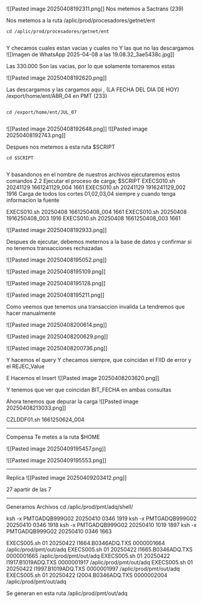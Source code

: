 ![[Pasted image 20250408192311.png]]
	Nos metemos a Sactrans (239)

Nos metemos a la ruta /aplic/prod/procesadores/getnet/ent

```` shell
cd /aplic/prod/procesadores/getnet/ent
````
```
```
Y checamos cuales estan vacias y cuales no
Y las que no las descargamos
![[Imagen de WhatsApp 2025-04-08 a las 19.08.32_3ae5438c.jpg]]

Las 330.000 Son las vacias, por lo que solamente tomaremos estas


![[Pasted image 20250408192620.png]]

Las descargamos y las cargamos aqui , (LA FECHA DEL DIA DE HOY)
/export/home/ent/ABR_04 en PMT (233)

```` shell

cd /export/home/ent/JUL_07

````
```
```
![[Pasted image 20250408192648.png]]
![[Pasted image 20250408192743.png]]

Despues nos metemos a esta ruta
 $SCRIPT

```` shell
cd $SCRIPT
````
```
```

Y basandonos en el nombre de nuestros archivos ejecutaremos estos comandos 
   2.2 Ejecutar el proceso de carga; $SCRIPT
        EXECS010.sh 20241129 1661241129_004 1661
        EXECS010.sh 20241129 1916241129_002 1916
      Carga de todos los cortes 01,02,03,04 siempre y cuando tenga informacion la fuente

EXECS010.sh 20250408 1661250408_004 1661
EXECS010.sh 20250408 1916250408_003 1916
EXECS010.sh 20250408 1661250408_003 1661


![[Pasted image 20250408192933.png]]


Despues de ejecutar, debemos meternos a la base de datos y confirmar si no tenemos transacciones rechazadas

![[Pasted image 20250408195052.png]]

![[Pasted image 20250408195109.png]]

![[Pasted image 20250408195128.png]]

![[Pasted image 20250408195211.png]]

Como veemos que tenemos una transaccion invalida
La tendremos que hacer manualmente 

![[Pasted image 20250408200614.png]]

![[Pasted image 20250408200629.png]]

![[Pasted image 20250408200736.png]]

Y hacemos el query 
Y checamos siempre, que coincidan el FIID de error y el REJEC_Value

E Hacemos el Insert
![[Pasted image 20250408203620.png]]



Y tenemos que ver que coincidan BIT_FECHA en ambas consultas

Ahora tenemos que depurar la carga
![[Pasted image 20250408213033.png]]

CZLDDF01.sh 1661250624_004


---
Compensa 
Te metes a la ruta $HOME


![[Pasted image 20250409195457.png]]

![[Pasted image 20250409195553.png]]

---
Replica
![[Pasted image 20250409203412.png]]

27 apartir de las 7


---
Generamos Archivos
cd /aplic/prod/pmt/adq/shell/

ksh -x PMTGADQB999G02 20250410 0346 1919
ksh -x PMTGADQB999G02 20250410 0346 1918
ksh -x PMTGADQB999G02 20250410 1019 1897
ksh -x PMTGADQB999G02 20250410 0346 1663

EXECS005.sh 01 20250422 I1664.B0346ADQ.TXS 0000001664 /aplic/prod/pmt/out/adq
EXECS005.sh 01 20250422 I1665.B0346ADQ.TXS 0000001665 /aplic/prod/pmt/out/adq
EXECS005.sh 01 20250422 I1917.B1019ADQ.TXS 0000001917 /aplic/prod/pmt/out/adq
EXECS005.sh 01 20250422 I1997.B1019ADQ.TXS 0000001997 /aplic/prod/pmt/out/adq
EXECS005.sh 01 20250422 I2004.B0346ADQ.TXS 0000002004 /aplic/prod/pmt/out/adq




Se generan en esta ruta
/aplic/prod/pmt/out/adq